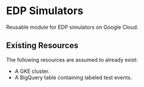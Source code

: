 # EDP Simulators

Reusable module for EDP simulators on Google Cloud.

## Existing Resources

The following resources are assumed to already exist:

*   A GKE cluster.
*   A BigQuery table containing labeled test events.

